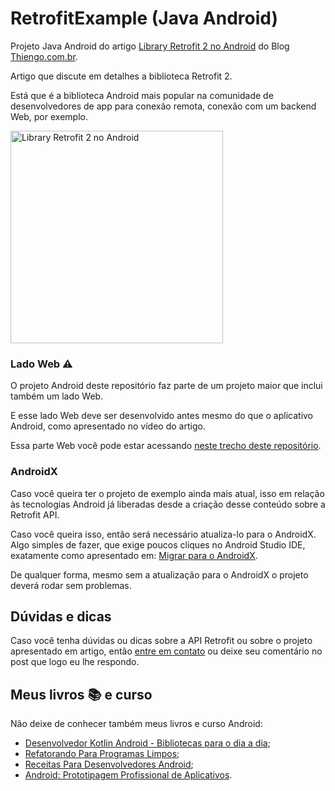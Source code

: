 # RetrofitExample (Java Android)

Projeto Java Android do artigo [Library Retrofit 2 no Android](https://www.thiengo.com.br/library-retrofit-2-no-android) do Blog [Thiengo.com.br](https://www.thiengo.com.br).

Artigo que discute em detalhes a biblioteca Retrofit 2.

Está que é a biblioteca Android mais popular na comunidade de desenvolvedores de app para conexão remota, conexão com um backend Web, por exemplo.

<img src="https://www.thiengo.com.br/img/post/facebook/650-366/j6gtesfg8fhf0k75kd28kv90700942b2c61cee629148c4d479f62ac434.png" width="340" alt="Library Retrofit 2 no Android">

### Lado Web ⚠

O projeto Android deste repositório faz parte de um projeto maior que inclui também um lado Web.

E esse lado Web deve ser desenvolvido antes mesmo do que o aplicativo Android, como apresentado no vídeo do artigo.

Essa parte Web você pode estar acessando [neste trecho deste repositório](https://github.com/viniciusthiengo/retrofit-example/tree/master/retrofit-example).

### AndroidX

Caso você queira ter o projeto de exemplo ainda mais atual, isso em relação às tecnologias Android já liberadas desde a criação desse conteúdo sobre a Retrofit API.

Caso você queira isso, então será necessário atualiza-lo para o AndroidX. Algo simples de fazer, que exige poucos cliques no Android Studio IDE, exatamente como apresentado em: [Migrar para o AndroidX](https://developer.android.com/jetpack/androidx/migrate?hl=pt-br).

De qualquer forma, mesmo sem a atualização para o AndroidX o projeto deverá rodar sem problemas.

## Dúvidas e dicas

Caso você tenha dúvidas ou dicas sobre a API Retrofit ou sobre o projeto apresentado em artigo, então [entre em contato](https://www.thiengo.com.br/contato) ou deixe seu comentário no post que logo eu lhe respondo.

## Meus livros 📚 e curso

Não deixe de conhecer também meus livros e curso Android:

- [Desenvolvedor Kotlin Android - Bibliotecas para o dia a dia](https://www.thiengo.com.br/livro-desenvolvedor-kotlin-android);
- [Refatorando Para Programas Limpos](https://www.thiengo.com.br/livro-refatorando-para-programas-limpos);
- [Receitas Para Desenvolvedores Android](https://www.thiengo.com.br/livro-receitas-para-desenvolvedores-android);
- [Android: Prototipagem Profissional de Aplicativos](https://www.udemy.com/course/android-prototipagem-profissional-de-aplicativos/?locale=pt_BR&persist_locale=).
